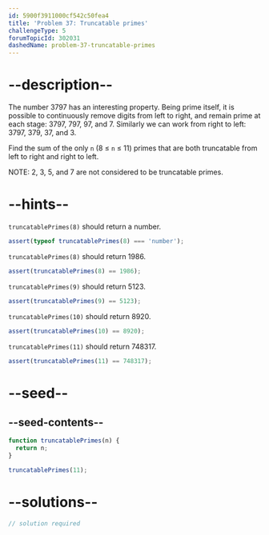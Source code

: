 ```yaml
---
id: 5900f3911000cf542c50fea4
title: 'Problem 37: Truncatable primes'
challengeType: 5
forumTopicId: 302031
dashedName: problem-37-truncatable-primes
---
```


# --description--

The number 3797 has an interesting property. Being prime itself, it is possible to continuously remove digits from left to right, and remain prime at each stage: 3797, 797, 97, and 7. Similarly we can work from right to left: 3797, 379, 37, and 3.

Find the sum of the only `n` (8 ≤ `n` ≤ 11) primes that are both truncatable from left to right and right to left.

NOTE: 2, 3, 5, and 7 are not considered to be truncatable primes.

# --hints--

`truncatablePrimes(8)` should return a number.

```js
assert(typeof truncatablePrimes(8) === 'number');
```

`truncatablePrimes(8)` should return 1986.

```js
assert(truncatablePrimes(8) == 1986);
```

`truncatablePrimes(9)` should return 5123.

```js
assert(truncatablePrimes(9) == 5123);
```

`truncatablePrimes(10)` should return 8920.

```js
assert(truncatablePrimes(10) == 8920);
```

`truncatablePrimes(11)` should return 748317.

```js
assert(truncatablePrimes(11) == 748317);
```

# --seed--

## --seed-contents--

```js
function truncatablePrimes(n) {
  return n;
}

truncatablePrimes(11);
```

# --solutions--

```js
// solution required
```
